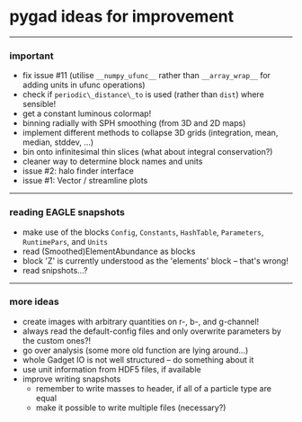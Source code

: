 # pygad ideas for improvement

---

### important

- fix issue #11 (utilise `__numpy_ufunc__` rather than `__array_wrap__` for
  adding units in ufunc operations)
- check if `periodic\_distance\_to` is used (rather than `dist`) where sensible!
- get a constant luminous colormap!
- binning radially with SPH smoothing (from 3D and 2D maps)
- implement different methods to collapse 3D grids (integration, mean, median,
  stddev, ...)
- bin onto infinitesimal thin slices (what about integral conservation?)
- cleaner way to determine block names and units
- issue #2: halo finder interface
- issue #1: Vector / streamline plots

---


### reading EAGLE snapshots

- make use of the blocks `Config`, `Constants`, `HashTable`, `Parameters`, `RuntimePars`, and `Units`
- read (Smoothed)ElementAbundance as blocks
- block 'Z' is currently understood as the 'elements' block – that's wrong!
- read snipshots...?

---

### more ideas

- create images with arbitrary quantities on r-, b-, and g-channel!
- always read the default-config files and only overwrite parameters by the custom ones?!
- go over analysis (some more old function are lying around...)
- whole Gadget IO is not well structured – do something about it
- use unit information from HDF5 files, if available
- improve writing snapshots
    * remember to write masses to header, if all of a particle type are equal
    * make it possible to write multiple files (necessary?)
